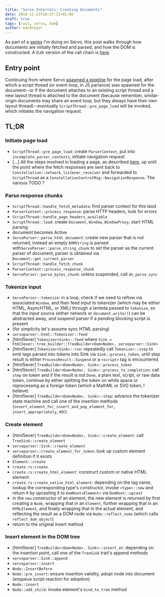 ```yaml
---
title: "Servo Internals: Creating Documents"
date: 2018-11-23T10:37:21+01:00
draft: true
tags: [rust, servo, dom]
author: mandreyel
---
```


As part of a [series](/post/servo-internals/) I'm doing on Servo, this post
walks through how documents are initially fetched and parsed, and how the DOM is
constructed. A tl;dr version of the call chain is
[here](/post/servo-internals-create-document/#tl-dr).

<!--more-->

## Entry point

Continuing from where Servo [spawned a
pipeline](/post/servo-internals-load-url/#spawning-a-pipeline) for the page
load, after which a script thread (or event loop, in JS parlance) was spawned
for the document--or if the document attaches to an existing script thread and a
new layout thread is attached to the document (because remember,
similar-origin documents may share an event loop, but they always have their
own layout thread)--eventually `ScriptThread::pre_page_load` will be invoked,
which initiates the navigation request.


## TL;DR

### Initiate page load

- `ScriptThread::pre_page_load`: create `ParserContext`, put into
`incomplete_parser_contexts`, initiate navigation request
- [...] All the steps involved in loading a page, as described
[here](/post/servo-internals-load-url/), up until the point where the
fetch responses are sent back to `Constellation::network_listener_receiver` and
forwarded to `ScriptThread` as a `ConstellationControlMsg::NavigationResponse`.
The various TODO ?

### Parse response chunks

- `ScriptThread::handle_fetch_metadata`: find parser context for this laod
- `ParserContext::process_response`: parse HTTP headers, look for errors
- `ScriptThread::handle_page_headers_available`
- `ScriptThread::load`: create `Document`, `Window`, `WindowProxy`, start HTML
parsing
- document becomes Active
- `ServoParser::parse_html_document`: create new parser that is not returned,
instead an empty `DOMString` is parsed with`ServoParser::parse_string_chunk` to
set the parser as the current parser of document; parser is obtained via
`Document::get_current_parser`
- `ScriptThread::handle_fetch_chunk`
- `ParserContext::process_response_chunk`
- `ServoParser::parse_bytes_chunk`: unless suspended, call `do_parse_sync`

### Tokenize input

- `ServoParser::tokenize`: in a loop, check if we need to reflow via associated
`Window`, and then feed input to tokenizer (which may be either HTML, AsyncHTML,
or XML) through a lambda passed to `tokenize`, so that the input source (either
network or `document.write()`) can be abstracted away, and suspend parser if
a pending blocking script is present
- (for simplicity let's assume sync HTML parsing)
- `servoparser::html::Tokenizer::feed`
- [html5ever] `Tokenizer<Sink>::feed` where `Sink =
html5ever::tree_builder::TreeBuilder<Dom<Node>, servoparser::Sink>`
- [html5ever] `Tokenizer<Sink>::run`: repeatedly call `Tokenizer::step` to emit tags parsed
into tokens into Sink via `Sink::process_token`, until step result is
either `ProcessResult::Suspend` or a `<script>` tag is encountered
- [html5ever] `TreeBuilder<Dom<Node>, Sink>::process_token`
- [html5ever] `TreeBuilder<Dom<Node>, Sink>::process_to_completion`: call `step`
on token and if the result is not `Done`, a plain text, script, or raw data
token, continue by either splitting the token on white space or reprocessing as
a foreign token (which a MathML or SVG token, I believe) 
- [html5ever] `TreeBuilder<Dom<Node>, Sink>::step`: advance the tokenizer state
machine and call one of the insertion methods (`insert_element_for`,
`insert_and_pop_element_for`, `insert_appropriately`, etc)

### Create element

- [html5ever] `TreeBuilder<Dom<Node>, Sink>::create_element`: call
`TreeSink::create_element`
- `servoparser::Sink::create_element`
- `servoparser::create_element_for_token`: look up custom element definition if
it exists
- `Element::create`
- `create.rs:create`
- `create.rs:create_html_element`: construct custom or native HTML element
- `create.rs:create_native_html_element`: depending on the tag name, lookup the
corresponding type's constructor, invoke `<type>::new` and return it by
upcasting it to `DomRoot<Element>` via `DomRoot::upcast`
- in the `new` constructor of an element, the new element is returned by first
  creating a `Node`, wrapping that in an `Element`, further wrapping that in an
  `HTMLElement`, and finally wrapping that in the actual element, and reflecting
  the result as a DOM node via `Node::reflect_node` (which calls
  `reflect_dom_object`)
- return to the original insert method

### Insert element in the DOM tree

- [html5ever] `TreeBuilder<Dom<Node>, Sink>::insert_at`: depending on the
insertion point, call one of the `TreeSink` trait's append methods
- `servoparser::Sink::append` 
- `servoparser::insert`
- `Node::InsertBefore` 
- `Node::pre_insert`: ensure insertion validity, adopt node into document
(enqueue script reaction for adoption)
- `Node::insert`
- `Node::add_child`: invoke element's `bind_to_tree` method

